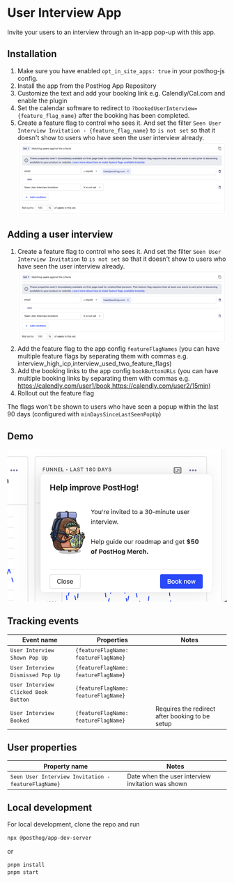 # User Interview App

Invite your users to an interview through an in-app pop-up with this app.

## Installation

1. Make sure you have enabled `opt_in_site_apps: true` in your posthog-js config.
2. Install the app from the PostHog App Repository
3. Customize the text and add your booking link e.g. Calendly/Cal.com and enable the plugin
4. Set the calendar software to redirect to `?bookedUserInterview={feature_flag_name}` after the booking has been completed.
5. Create a feature flag to control who sees it. And set the filter `Seen User Interview Invitation - {feature_flag_name}` to `is not set` so that it doesn't show to users who have seen the user interview already.
   ![Feature flag user interview not set](feature-flag-config.png)

## Adding a user interview

1. Create a feature flag to control who sees it. And set the filter `Seen User Interview Invitation` to `is not set` so that it doesn't show to users who have seen the user interview already.
   ![Feature flag user interview not set](feature-flag-config.png)
2. Add the feature flag to the app config `featureFlagNames` (you can have multiple feature flags by separating them with commas e.g. interview_high_icp,interview_used_two_feature_flags)
3. Add the booking links to the app config `bookButtonURLs` (you can have multiple booking links by separating them with commas e.g. https://calendly.com/user1/book,https://calendly.com/user2/15min)
4. Rollout out the feature flag

The flags won't be shown to users who have seen a popup within the last 90 days (configured with `minDaysSinceLastSeenPopUp`)

## Demo

![Example popup](example.png)

## Tracking events

| Event name | Properties | Notes |
| ---------- | ----------- | ----------- |
| `User Interview Shown Pop Up` | `{featureFlagName: featureFlagName}` | |
| `User Interview Dismissed Pop Up` | `{featureFlagName: featureFlagName}` | |
| `User Interview Clicked Book Button` | `{featureFlagName: featureFlagName}` | |
| `User Interview Booked` | `{featureFlagName: featureFlagName}` | Requires the redirect after booking to be setup |

## User properties

| Property name | Notes |
| ------------- | ----------- |
| `Seen User Interview Invitation - featureFlagName}` | Date when the user interview invitation was shown |

## Local development

For local development, clone the repo and run

```bash
npx @posthog/app-dev-server
```

or

```bash
pnpm install
pnpm start
```
